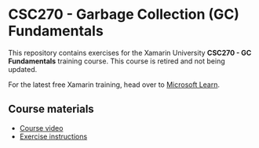 # CSC270 - Garbage Collection (GC) Fundamentals

This repository contains exercises for the Xamarin University **CSC270 - GC Fundamentals** training course. This course is retired and not being updated.

For the latest free Xamarin training, head over to [Microsoft Learn](https://aka.ms/learn-xamarin).

## Course materials

* [Course video](https://youtu.be/TG7m43DL47A)
* [Exercise instructions](https://XamarinUniversity.github.io/CSC270/)

